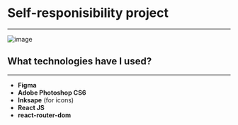 # Self-responisibility project
***
![image](https://cdn.pixabay.com/photo/2015/04/23/22/00/tree-736885__340.jpg)
## What technologies have I used?
---
- **Figma**
- **Adobe Photoshop CS6**
- **Inksape** (for icons)
- **React JS**
- **react-router-dom**
